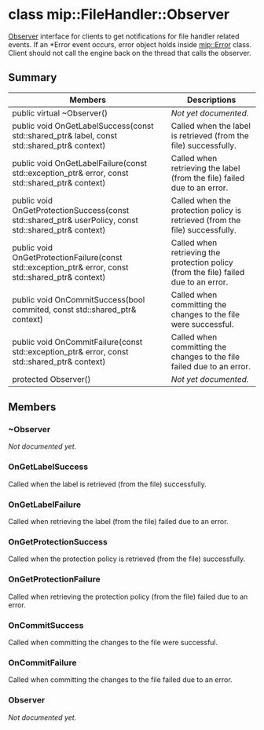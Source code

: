 # class mip::FileHandler::Observer 
[Observer](class_mip_filehandler_observer.md) interface for clients to get notifications for file handler related events.
If an *Error event occurs, error object holds inside [mip::Error](class_mip_error.md) class. 
Client should not call the engine back on the thread that calls the observer.
  
## Summary
 Members                        | Descriptions                                
--------------------------------|---------------------------------------------
 public virtual ~Observer()  | _Not yet documented._
public void OnGetLabelSuccess(const std::shared_ptr<ContentLabel>& label, const std::shared_ptr<void>& context)  |  Called when the label is retrieved (from the file) successfully.
public void OnGetLabelFailure(const std::exception_ptr& error, const std::shared_ptr<void>& context)  |  Called when retrieving the label (from the file) failed due to an error.
public void OnGetProtectionSuccess(const std::shared_ptr<UserPolicy>& userPolicy, const std::shared_ptr<void>& context)  |  Called when the protection policy is retrieved (from the file) successfully.
public void OnGetProtectionFailure(const std::exception_ptr& error, const std::shared_ptr<void>& context)  |  Called when retrieving the protection policy (from the file) failed due to an error.
public void OnCommitSuccess(bool commited, const std::shared_ptr<void>& context)  |  Called when committing the changes to the file were successful.
public void OnCommitFailure(const std::exception_ptr& error, const std::shared_ptr<void>& context)  |  Called when committing the changes to the file failed due to an error.
 protected Observer()  | _Not yet documented._
  
## Members
  
### ~Observer
_Not documented yet._

  
### OnGetLabelSuccess
Called when the label is retrieved (from the file) successfully.
  
### OnGetLabelFailure
Called when retrieving the label (from the file) failed due to an error.
  
### OnGetProtectionSuccess
Called when the protection policy is retrieved (from the file) successfully.
  
### OnGetProtectionFailure
Called when retrieving the protection policy (from the file) failed due to an error.
  
### OnCommitSuccess
Called when committing the changes to the file were successful.
  
### OnCommitFailure
Called when committing the changes to the file failed due to an error.
  
### Observer
_Not documented yet._

